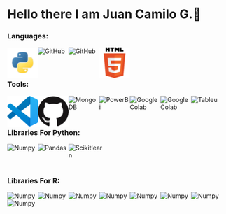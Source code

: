 # Hello there I am Juan Camilo G.👋


### Languages: 

<img align="left" alt="HTML5" width="70px" src="https://raw.githubusercontent.com/github/explore/80688e429a7d4ef2fca1e82350fe8e3517d3494d/topics/python/python.png" />
<img align="left" alt="GitHub" width="70px" src="https://cdn.icon-icons.com/icons2/1381/PNG/512/rstudio_94807.png" />
<img align="left" alt="GitHub" width="70px" src="https://cdn-icons-png.flaticon.com/512/9544/9544010.png" />
<img align="left" alt="HTML5" width="70px" src="https://raw.githubusercontent.com/github/explore/80688e429a7d4ef2fca1e82350fe8e3517d3494d/topics/html/html.png" />
<br>
<br>
<br>

### Tools: 
<img align="left" alt="Visual Studio Code" width="70px" src="https://raw.githubusercontent.com/github/explore/80688e429a7d4ef2fca1e82350fe8e3517d3494d/topics/visual-studio-code/visual-studio-code.png" />
<img align="left" alt="GitHub" width="70px" src="https://raw.githubusercontent.com/github/explore/78df643247d429f6cc873026c0622819ad797942/topics/github/github.png" />
<img align="left" alt="MongoDB" width="70px" src="https://w7.pngwing.com/pngs/956/695/png-transparent-mongodb-original-wordmark-logo-icon-thumbnail.png" />
<img align="left" alt="PowerBi" width="70px" src="https://images.saasworthy.com/microsoftpowerbidesktop_11508_logo_1667376730_vyfzp.png" />
<img align="left" alt="GoogleColab" width="70px" src="https://colab.research.google.com/img/colab_favicon_256px.png" />
<img align="left" alt="GoogleColab" width="70px" src="https://encrypted-tbn0.gstatic.com/images?q=tbn:ANd9GcSlquQbehFaMuUwUN32KhAS4AxK7WTUtKuZBQ&s" />
<img align="left" alt="Tableu" width="70px" src="https://cdn.worldvectorlogo.com/logos/tableau-software.svg" />
<br>
<br>
<br>

### Libraries For Python: 
<img align="left" alt="Numpy" width="70px" src="https://cdn.worldvectorlogo.com/logos/numpy-1.svg" />
<img align="left" alt="Pandas" width="70px" src="https://encrypted-tbn0.gstatic.com/images?q=tbn:ANd9GcTCpCB6Du8H6Lrm5WIbDcdW59uqoSiL-eeTlw&s" />
<img align="left" alt="Scikitlearn" width="80px" src="https://e7.pngegg.com/pngimages/39/4/png-clipart-logo-scikit-learn-python-github-machine-learning-text-orange.png" />
<br>
<br>
<br>

### Libraries For R: 
<img align="left" alt="Numpy" width="70px" src="https://upload.wikimedia.org/wikipedia/commons/f/ff/Tidyverse_hex_logo.png" />
<img align="left" alt="Numpy" width="70px" src="https://upload.wikimedia.org/wikipedia/commons/thumb/5/5a/Ggplot2_hex_logo.png/778px-Ggplot2_hex_logo.png?20240522021950" />
<img align="left" alt="Numpy" width="70px" src="https://i.redd.it/w2km14a81yy41.png" />
<img align="left" alt="Numpy" width="70px" src="https://rstudio.github.io/shiny/reference/figures/logo.png" />
<img align="left" alt="Numpy" width="70px" src="https://rstudio.github.io/cheatsheets/html/images/logo-devtools.png" />
<img align="left" alt="Numpy" width="70px" src="https://privefl.github.io/R-presentation/rmarkdown.png" />
<img align="left" alt="Numpy" width="70px" src="https://jminnier-berd-r-courses.netlify.app/03-rmarkdown/img/hex_knitr-200x232.png" />
<img align="left" alt="Numpy" width="70px" src="https://rstudio.github.io/r2d3/reference/figures/r2d3-hex.png" />


<br>
<br>
<br>


